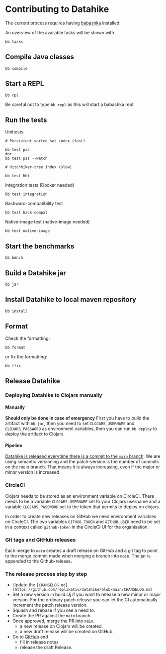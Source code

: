 # Contributing to Datahike

The current process requires having [babashka](https://github.com/babashka/babashka) installed.

An overview of the available tasks will be shown with

```
bb tasks
```


## Compile Java classes
```
bb compile
```

## Start a REPL

```
bb rpl
```

Be careful not to type `bb repl` as this will start a babashka repl!

## Run the tests

Unittests

```
# Persistent sorted set index (fast)

bb test pss
#or 
bb test pss --watch

# Hitchhiker-tree index (slow)

bb test hht
```

Integration tests (Docker needed)

```
bb test integration
```

Backward-compatibility test

```
bb test back-compat
```

Native-image test (native-image needed)

```
bb test native-image
```

## Start the benchmarks
```
bb bench
```

## Build a Datahike jar
```
bb jar
```

## Install Datahike to local maven repository
```
bb install
```

## Format
Check the formatting:
```
bb format
```
or fix the formatting:
```
bb ffix
```

## Release Datahike
### Deploying Datahike to Clojars manually
#### Manually
**Should only be done in case of emergency**
First you have to build the artifact with `bb jar`, then you need to
set `CLOJARS_USERNAME` and `CLOJARS_PASSWORD` as environment variables, then
you can run `bb deploy` to deploy the artifact to Clojars.

#### Pipeline
[Datahike is released everytime there is a commit to the `main` branch](https://github.com/replikativ/datahike/blob/development/doc/adl/adr-004-github-flow.md).
We are using semantic versioning and the patch-version is the number of commits on
the main branch. That means it is always increasing, even if the major or minor
version is increased.

### CircleCI
Clojars needs to be stored as an environment variable on CircleCI. There needs to be a
variable `CLOJARS_USERNAME` set to your Clojars username and a variable `CLOJARS_PASSWORD` set
to the token that permits to deploy on clojars.

In order to create new releases on GitHub we need environment variables on CircleCI. The
two variables `GITHUB_TOKEN` and `GITHUB_USER` need to be set in a context called
`github-token` in the CircleCI UI for the organisation.

### Git tags and GitHub releases
Each merge to `main` creates a draft release on GitHub and a git tag to point to the merge commit
made when merging a branch into `main`. The jar is appended to the Github-release.

### The release process step by step
- Update the `[CHANGELOG.md](https://github.com/replikativ/datahike/blob/main/CHANGELOG.md)`
- Set a  new version in build.clj if you want to release a new minor or major version.
  For the ordinary patch release you can let the CI automatically increment the patch
  release version.
- Squash and rebase if you see a need to.
- Create the PR against the `main` branch.
- Once approved, merge the PR into `main`.
  + a new release on Clojars will be created.
  + a new draft release will be created on GitHub.
- Go to [GitHub](https://github.com/replikativ/datahike/releases) and
  + fill in release notes
  + release the draft Release.
